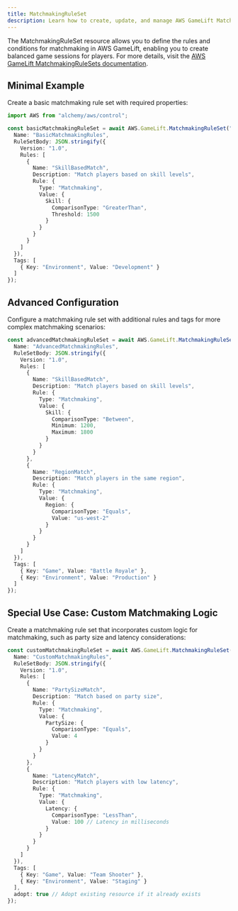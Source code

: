 ```yaml
---
title: MatchmakingRuleSet
description: Learn how to create, update, and manage AWS GameLift MatchmakingRuleSets using Alchemy Cloud Control.
---
```



The MatchmakingRuleSet resource allows you to define the rules and conditions for matchmaking in AWS GameLift, enabling you to create balanced game sessions for players. For more details, visit the [AWS GameLift MatchmakingRuleSets documentation](https://docs.aws.amazon.com/gamelift/latest/userguide/).

## Minimal Example

Create a basic matchmaking rule set with required properties:

```ts
import AWS from "alchemy/aws/control";

const basicMatchmakingRuleSet = await AWS.GameLift.MatchmakingRuleSet("basicRuleSet", {
  Name: "BasicMatchmakingRules",
  RuleSetBody: JSON.stringify({
    Version: "1.0",
    Rules: [
      {
        Name: "SkillBasedMatch",
        Description: "Match players based on skill levels",
        Rule: {
          Type: "Matchmaking",
          Value: {
            Skill: {
              ComparisonType: "GreaterThan",
              Threshold: 1500
            }
          }
        }
      }
    ]
  }),
  Tags: [
    { Key: "Environment", Value: "Development" }
  ]
});
```

## Advanced Configuration

Configure a matchmaking rule set with additional rules and tags for more complex matchmaking scenarios:

```ts
const advancedMatchmakingRuleSet = await AWS.GameLift.MatchmakingRuleSet("advancedRuleSet", {
  Name: "AdvancedMatchmakingRules",
  RuleSetBody: JSON.stringify({
    Version: "1.0",
    Rules: [
      {
        Name: "SkillBasedMatch",
        Description: "Match players based on skill levels",
        Rule: {
          Type: "Matchmaking",
          Value: {
            Skill: {
              ComparisonType: "Between",
              Minimum: 1200,
              Maximum: 1800
            }
          }
        }
      },
      {
        Name: "RegionMatch",
        Description: "Match players in the same region",
        Rule: {
          Type: "Matchmaking",
          Value: {
            Region: {
              ComparisonType: "Equals",
              Value: "us-west-2"
            }
          }
        }
      }
    ]
  }),
  Tags: [
    { Key: "Game", Value: "Battle Royale" },
    { Key: "Environment", Value: "Production" }
  ]
});
```

## Special Use Case: Custom Matchmaking Logic

Create a matchmaking rule set that incorporates custom logic for matchmaking, such as party size and latency considerations:

```ts
const customMatchmakingRuleSet = await AWS.GameLift.MatchmakingRuleSet("customRuleSet", {
  Name: "CustomMatchmakingRules",
  RuleSetBody: JSON.stringify({
    Version: "1.0",
    Rules: [
      {
        Name: "PartySizeMatch",
        Description: "Match based on party size",
        Rule: {
          Type: "Matchmaking",
          Value: {
            PartySize: {
              ComparisonType: "Equals",
              Value: 4
            }
          }
        }
      },
      {
        Name: "LatencyMatch",
        Description: "Match players with low latency",
        Rule: {
          Type: "Matchmaking",
          Value: {
            Latency: {
              ComparisonType: "LessThan",
              Value: 100 // Latency in milliseconds
            }
          }
        }
      }
    ]
  }),
  Tags: [
    { Key: "Game", Value: "Team Shooter" },
    { Key: "Environment", Value: "Staging" }
  ],
  adopt: true // Adopt existing resource if it already exists
});
```
